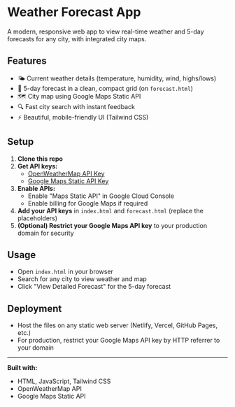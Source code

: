 # Weather Forecast App

A modern, responsive web app to view real-time weather and 5-day forecasts for any city, with integrated city maps.

## Features
- 🌤️ Current weather details (temperature, humidity, wind, highs/lows)
- 📅 5-day forecast in a clean, compact grid (on `forecast.html`)
- 🗺️ City map using Google Maps Static API
- 🔍 Fast city search with instant feedback
- ⚡ Beautiful, mobile-friendly UI (Tailwind CSS)

## Setup
1. **Clone this repo**
2. **Get API keys:**
   - [OpenWeatherMap API Key](https://openweathermap.org/api)
   - [Google Maps Static API Key](https://console.cloud.google.com/apis/library/static-maps-backend.googleapis.com)
3. **Enable APIs:**
   - Enable "Maps Static API" in Google Cloud Console
   - Enable billing for Google Maps if required
4. **Add your API keys** in `index.html` and `forecast.html` (replace the placeholders)
5. **(Optional) Restrict your Google Maps API key** to your production domain for security

## Usage
- Open `index.html` in your browser
- Search for any city to view weather and map
- Click "View Detailed Forecast" for the 5-day forecast

## Deployment
- Host the files on any static web server (Netlify, Vercel, GitHub Pages, etc.)
- For production, restrict your Google Maps API key by HTTP referrer to your domain

---

**Built with:**
- HTML, JavaScript, Tailwind CSS
- OpenWeatherMap API
- Google Maps Static API
